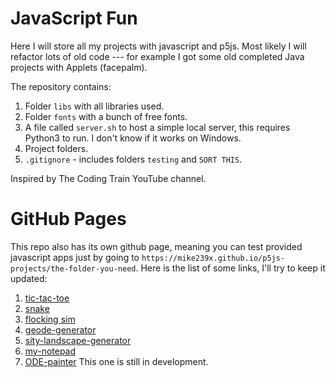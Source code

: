 # JavaScript Fun

Here I will store all my projects with javascript and p5js.
Most likely I will refactor lots of old code --- for example
I got some old completed Java projects with Applets (facepalm).

The repository contains:
1. Folder `libs` with all libraries used.
2. Folder `fonts` with a bunch of free fonts.
3. A file called `server.sh` to host a simple local server,
 this requires Python3 to run.
 I don't know if it works on Windows.
4. Project folders.
5. `.gitignore` - includes folders `testing` and `SORT THIS`.

Inspired by The Coding Train YouTube channel.

# GitHub Pages

This repo also has its own github page, meaning you can test provided javascript
apps just by going to
`https://mike239x.github.io/p5js-projects/the-folder-you-need`.
Here is the list of some links, I'll try to keep it updated:
1. [tic-tac-toe](https://mike239x.github.io/p5js-projects/tic-tac-toe/)
2. [snake](https://mike239x.github.io/p5js-projects/snake/)
3. [flocking sim](https://mike239x.github.io/p5js-projects/flocking/)
4. [geode-generator](https://mike239x.github.io/p5js-projects/geode-generator)
5. [sity-landscape-generator](https://mike239x.github.io/p5js-projects/night-city)
6. [my-notepad](https://mike239x.github.io/p5js-projects/my-notepad)
7. [ODE-painter](https://mike239x.github.io/p5js-projects/ode-drawings)
    This one is still in development.
